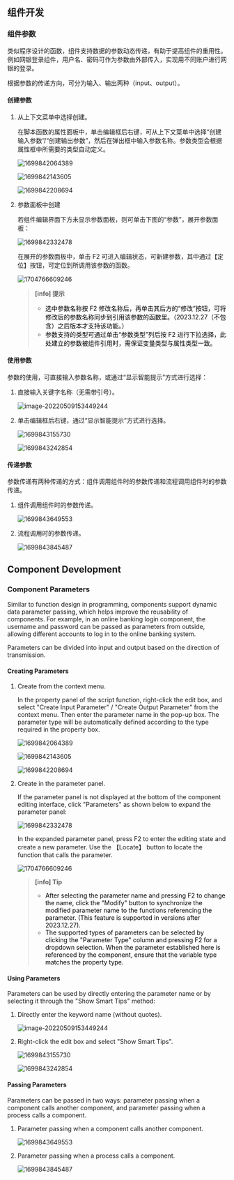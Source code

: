 ##  组件开发

### 组件参数<span id="组件参数"></span>

类似程序设计的函数，组件支持数据的参数动态传递，有助于提高组件的重用性。例如网银登录组件，用户名、密码可作为参数由外部传入，实现用不同账户进行网银的登录。

根据参数的传递方向，可分为输入、输出两种（input、output）。

####  创建参数<span id ="创建参数"></span>

1. 从上下文菜单中选择创建。

   在脚本函数的属性面板中，单击编辑框后右键，可从上下文菜单中选择“创建输入参数”/“创建输出参数”，然后在弹出框中输入参数名称。参数类型会根据属性框中所需要的类型自动定义。

   ![1699842064389](Parameter.assets/1699842064389.png)

   ![1699842143605](Parameter.assets/1699842143605.png)

   ![1699842208694](Parameter.assets/1699842208694.png)

2. 参数面板中创建

   若组件编辑界面下方未显示参数面板，则可单击下图的“参数”，展开参数面板：

   ![1699842332478](Parameter.assets/1699842332478.png)

   在展开的参数面板中，单击 F2 可进入编辑状态，可新建参数，其中通过【定位】按钮，可定位到所调用该参数的函数。

   ![1704766609246](Parameter.assets/1704766609246.png)
   
   > **[info] 提示**
   >
   > - <font color="black">选中参数名称按 F2 修改名称后，再单击其后方的“修改”按钮，可将修改后的参数名称同步到引用该参数的函数里。（2023.12.27（不包含）之后版本才支持该功能。）</font>
   > - <font color="black">参数支持的类型可通过单击“参数类型”列后按 F2 进行下拉选择，此处建立的参数被组件引用时，需保证变量类型与属性类型一致。</font>



#### 使用参数<span id ="使用参数"></span>

参数的使用，可直接输入参数名称，或通过“显示智能提示”方式进行选择：

1. 直接输入关键字名称（无需带引号）。

   ![image-20220509153449244](Parameter.assets/image-20220509153449244.png)

2. 单击编辑框后右键，通过“显示智能提示”方式进行选择。

   ![1699843155730](Parameter.assets/1699843155730.png)

   ![1699843242854](Parameter.assets/1699843242854.png)

#### 传递参数<span id ="传递参数"></span>

参数传递有两种传递的方式：组件调用组件时的参数传递和流程调用组件时的参数传递。

1. 组件调用组件时的参数传递。

   ![1699843649553](Parameter.assets/1699843649553.png)

2. 流程调用时的参数传递。

   ![1699843845487](Parameter.assets/1699843845487.png)

## Component Development

### Component Parameters<span id="component-parameters"></span>

Similar to function design in programming, components support dynamic data parameter passing, which helps improve the reusability of components. For example, in an online banking login component, the username and password can be passed as parameters from outside, allowing different accounts to log in to the online banking system.

Parameters can be divided into input and output based on the direction of transmission.

#### Creating Parameters<span id="creating-parameters"></span>

1. Create from the context menu.

   In the property panel of the script function, right-click the edit box, and select "Create Input Parameter" / "Create Output Parameter" from the context menu. Then enter the parameter name in the pop-up box. The parameter type will be automatically defined according to the type required in the property box.

   ![1699842064389](Parameter.assets/1699842064389.png)

   ![1699842143605](Parameter.assets/1699842143605.png)

   ![1699842208694](Parameter.assets/1699842208694.png)

2. Create in the parameter panel.

   If the parameter panel is not displayed at the bottom of the component editing interface, click "Parameters" as shown below to expand the parameter panel:

   ![1699842332478](Parameter.assets/1699842332478.png)

   In the expanded parameter panel, press F2 to enter the editing state and create a new parameter. Use the 【Locate】 button to locate the function that calls the parameter.

   ![1704766609246](Parameter.assets/1704766609246.png)
   
   > **[info] Tip**
   >
   > - <font color="black">After selecting the parameter name and pressing F2 to change the name, click the "Modify" button to synchronize the modified parameter name to the functions referencing the parameter. (This feature is supported in versions after 2023.12.27).</font>
   > - <font color="black">The supported types of parameters can be selected by clicking the "Parameter Type" column and pressing F2 for a dropdown selection. When the parameter established here is referenced by the component, ensure that the variable type matches the property type.</font>

#### Using Parameters<span id="using-parameters"></span>

Parameters can be used by directly entering the parameter name or by selecting it through the "Show Smart Tips" method:

1. Directly enter the keyword name (without quotes).

   ![image-20220509153449244](Parameter.assets/image-20220509153449244.png)

2. Right-click the edit box and select "Show Smart Tips".

   ![1699843155730](Parameter.assets/1699843155730.png)

   ![1699843242854](Parameter.assets/1699843242854.png)

#### Passing Parameters<span id="passing-parameters"></span>

Parameters can be passed in two ways: parameter passing when a component calls another component, and parameter passing when a process calls a component.

1. Parameter passing when a component calls another component.

   ![1699843649553](Parameter.assets/1699843649553.png)

2. Parameter passing when a process calls a component.

   ![1699843845487](Parameter.assets/1699843845487.png)
